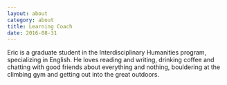 ```yaml
---
layout: about
category: about
title: Learning Coach
date: 2016-08-31
---
```


Eric is a graduate student in the Interdisciplinary Humanities program, specializing in English. He loves reading and writing, drinking coffee and chatting with good friends about everything and nothing, bouldering at the climbing gym and getting out into the great outdoors.
